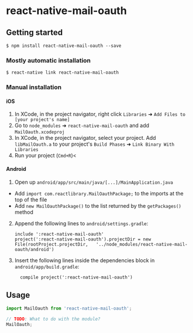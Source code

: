 # react-native-mail-oauth

## Getting started

`$ npm install react-native-mail-oauth --save`

### Mostly automatic installation

`$ react-native link react-native-mail-oauth`

### Manual installation


#### iOS

1. In XCode, in the project navigator, right click `Libraries` ➜ `Add Files to [your project's name]`
2. Go to `node_modules` ➜ `react-native-mail-oauth` and add `MailOauth.xcodeproj`
3. In XCode, in the project navigator, select your project. Add `libMailOauth.a` to your project's `Build Phases` ➜ `Link Binary With Libraries`
4. Run your project (`Cmd+R`)<

#### Android

1. Open up `android/app/src/main/java/[...]/MainApplication.java`
  - Add `import com.reactlibrary.MailOauthPackage;` to the imports at the top of the file
  - Add `new MailOauthPackage()` to the list returned by the `getPackages()` method
2. Append the following lines to `android/settings.gradle`:
  	```
  	include ':react-native-mail-oauth'
  	project(':react-native-mail-oauth').projectDir = new File(rootProject.projectDir, 	'../node_modules/react-native-mail-oauth/android')
  	```
3. Insert the following lines inside the dependencies block in `android/app/build.gradle`:
  	```
      compile project(':react-native-mail-oauth')
  	```


## Usage
```javascript
import MailOauth from 'react-native-mail-oauth';

// TODO: What to do with the module?
MailOauth;
```

